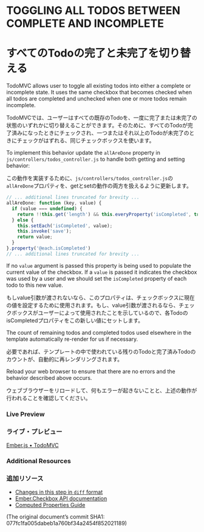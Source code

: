 # TOGGLING ALL TODOS BETWEEN COMPLETE AND INCOMPLETE
# すべてのTodoの完了と未完了を切り替える

TodoMVC allows user to toggle all existing todos into either a complete or incomplete state. It uses the same checkbox that becomes checked when all todos are completed and unchecked when one or more todos remain incomplete.

TodoMVCでは、ユーザーはすべての既存のTodoを、一度に完了または未完了の状態のいずれかに切り替えることができます。そのために、すべてのTodoが完了済みになったときにチェックされ、一つまたはそれ以上のTodoが未完了のときにチェックがはずれる、同じチェックボックスを使います。

To implement this behavior update the `allAreDone` property in `js/controllers/todos_controller.js` to handle both getting and setting behavior:

この動作を実装するために、`js/controllers/todos_controller.js`の`allAreDone`プロパティを、getとsetの動作の両方を扱えるように更新します。

```javascript
// ... additional lines truncated for brevity ...
allAreDone: function (key, value) {
  if (value === undefined) {
    return !!this.get('length') && this.everyProperty('isCompleted', true);
  } else {
    this.setEach('isCompleted', value);
    this.invoke('save');
    return value;
  }
}.property('@each.isCompleted')
// ... additional lines truncated for brevity ...
```

If no `value` argument is passed this property is being used to populate the current value of the checkbox. If a `value` is passed it indicates the checkbox was used by a user and we should set the `isCompleted` property of each todo to this new value.

もしvalue引数が渡されないなら、このプロパティは、チェックボックスに現在の値を設定するために使用されます。もし、value引数が渡されるなら、チェックボックスがユーザーによって使用されたことを示しているので、各TodoのisCompletedプロパティをこの新しい値にセットします。

The count of remaining todos and completed todos used elsewhere in the template automatically re-render for us if necessary.

必要であれば、テンプレートの中で使われている残りのTodoと完了済みTodoのカウントが、自動的に再レンダリングされます。

Reload your web browser to ensure that there are no errors and the behavior described above occurs. 

ウェブブラウザーをリロードして、何もエラーが起きないことと、上述の動作が行われることを確認してください。

### Live Preview
### ライブ・プレビュー
<a class="jsbin-embed" href="http://jsbin.com/AViZATE/1/embed?live">Ember.js • TodoMVC</a><script src="http://static.jsbin.com/js/embed.js"></script>

### Additional Resources
### 追加リソース

  * [Changes in this step in `diff` format](https://github.com/emberjs/quickstart-code-sample/commit/47b289bb9f669edaa39abd971f5e884142988663)
  * [Ember.Checkbox API documentation](/api/classes/Ember.Checkbox.html)
  * [Computed Properties Guide](/guides/object-model/computed-properties/)

(The original document’s commit SHA1: 077fc1fa005dabeb1a760bf34a2454f852021189)
